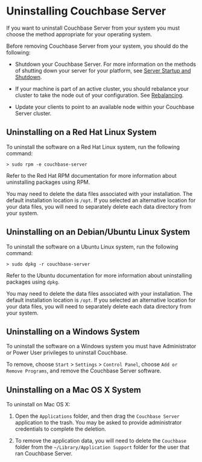 # Uninstalling Couchbase Server

If you want to uninstall Couchbase Server from your system you must choose the
method appropriate for your operating system.

Before removing Couchbase Server from your system, you should do the following:

 * Shutdown your Couchbase Server. For more information on the methods of shutting
   down your server for your platform, see [Server Startup and
   Shutdown](#couchbase-admin-basics-running).

 * If your machine is part of an active cluster, you should rebalance your cluster
   to take the node out of your configuration. See
   [Rebalancing](#couchbase-admin-tasks-addremove).

 * Update your clients to point to an available node within your Couchbase Server
   cluster.

<a id="couchbase-uninstalling-redhat"></a>

## Uninstalling on a Red Hat Linux System

To uninstall the software on a Red Hat Linux system, run the following command:


```
> sudo rpm -e couchbase-server
```

Refer to the Red Hat RPM documentation for more information about uninstalling
packages using RPM.

You may need to delete the data files associated with your installation. The
default installation location is `/opt`. If you selected an alternative location
for your data files, you will need to separately delete each data directory from
your system.

<a id="couchbase-uninstalling-debian"></a>

## Uninstalling on an Debian/Ubuntu Linux System

To uninstall the software on a Ubuntu Linux system, run the following command:


```
> sudo dpkg -r couchbase-server
```

Refer to the Ubuntu documentation for more information about uninstalling
packages using `dpkg`.

You may need to delete the data files associated with your installation. The
default installation location is `/opt`. If you selected an alternative location
for your data files, you will need to separately delete each data directory from
your system.

<a id="couchbase-uninstalling-windows"></a>

## Uninstalling on a Windows System

To uninstall the software on a Windows system you must have Administrator or
Power User privileges to uninstall Couchbase.

To remove, choose `Start` > `Settings` > `Control Panel`, choose `Add or Remove
Programs`, and remove the Couchbase Server software.

<a id="couchbase-uninstalling-macosx"></a>

## Uninstalling on a Mac OS X System

To uninstall on Mac OS X:

 1. Open the `Applications` folder, and then drag the `Couchbase Server` application
    to the trash. You may be asked to provide administrator credentials to complete
    the deletion.

 1. To remove the application data, you will need to delete the `Couchbase` folder
    from the `~/Library/Application Support` folder for the user that ran Couchbase
    Server.

<a id="couchbase-sampledata"></a>
